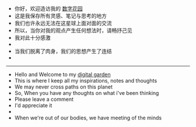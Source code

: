 - 你好，欢迎造访我的 [数字花园]((https://garden.ahbing.me))
- 这是我保存所有灵感、笔记与思考的地方
- 我们也许永远无法在这星球上面对面的交流
- 所以，当你对我的观点产生任何想法时，请畅抒己见
- 我对此十分感激
-
- 当我们脱离了肉身，我们的思想产生了连结
-
---
- Hello and Welcome to my [digital garden](https://garden.ahbing.me)
- This is where I keep all my inspirations, notes and thoughts
- We may never cross paths on this planet
- So, When you have any thoughts on what i've been thinking
- Please leave a comment
- I'd appreciate it
-
- When we're out of our bodies, we have meeting of the minds